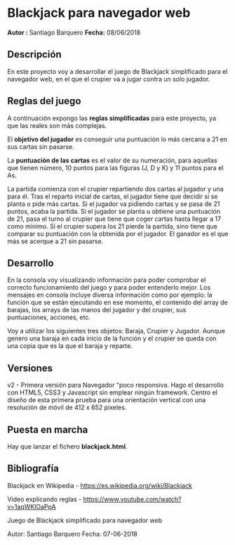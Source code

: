 # Blackjack para navegador web

**Autor :** Santiago Barquero   **Fecha:** 08/06/2018

## Descripción
En este proyecto voy a desarrollar el juego de Blackjack simplificado para el navegador web, en el que el crupier va a jugar contra un solo jugador.

## Reglas del juego
A continuación expongo las **reglas simplificadas** para este proyecto, ya que las reales son más complejas.

El **objetivo del jugador** es conseguir una puntuación lo más cercana a 21 en sus cartas sin pasarse.

La **puntuación de las cartas** es el valor de su numeración, para aquellas que tienen número, 10 puntos para las figuras (J, D y K) y 11 puntos para el As.

La partida comienza con el crupier repartiendo dos cartas al jugador y una para él.
Tras el reparto inicial de cartas, el jugador tiene que decidir si se planta o pide más cartas.
Si el jugador va pidiendo cartas y se pasa de 21 puntos, acaba la partida.
Si el jugador se planta u obtiene una puntuación de 21, pasa el turno al crupier que tiene que coger cartas hasta llegar a 17 como mínimo.
Si el crupier supera los 21 pierde la partida, sino tiene que comparar su puntuación con la obtenida por el jugador.
El ganador es el que más se acerque a 21 sin pasarse.

## Desarrollo 
En la consola voy visualizando información para poder comprobar el correcto funcionamiento del juego y para poder entenderlo mejor. Los mensajes en consola incluye diversa información como por ejemplo: la función que se están ejecutando en ese momento, el contenido del array de barajas, los arrays de las manos del jugador y del crupier, sus puntuaciones, acciones, etc.

Voy a utilizar los siguientes tres objetos: Baraja, Crupier y Jugador. Aunque genero una baraja en cada inicio de la función y el crupier se queda con una copia que es la que el baraja y reparte.

## Versiones
v2 - Primera versión para Navegador "poco responsiva. Hago el desarrollo con HTML5, CSS3 y Javascript sin emplear ningún framework. Centro el diseño de esta primera prueba para una orientación vertical con una resolución de móvil de 412 x 652 pixeles.

## Puesta en marcha
Hay que lanzar el fichero **blackjack.html**.

## Bibliografía
Blackjack en Wikipedia - https://es.wikipedia.org/wiki/Blackjack

Video explicando reglas - https://www.youtube.com/watch?v=1aqWKlOaPpA


Juego de Blackjack simplificado para navegador web 

Autor: Santiago Barquero Fecha: 07-06-2018
